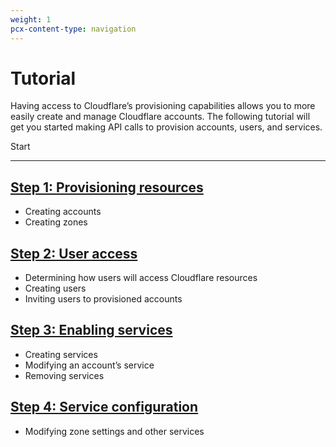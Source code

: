 ```yaml
---
weight: 1
pcx-content-type: navigation
---
```


# Tutorial

Having access to Cloudflare’s provisioning capabilities allows you to more easily create and manage Cloudflare accounts. The following tutorial will get you started making API calls to provision accounts, users, and services.

<p>
  <bongo:button type="primary" href="/tutorial/provisioning-resources">
    Start
  </bongo:button>
</p>

---

## [Step 1: Provisioning resources](/tutorial/provisioning-resources)

- Creating accounts
- Creating zones

## [Step 2: User access](/tutorial/user-access)

- Determining how users will access Cloudflare resources
- Creating users
- Inviting users to provisioned accounts

## [Step 3: Enabling services](/tutorial/enabling-services)

- Creating services
- Modifying an account’s service
- Removing services

## [Step 4: Service configuration](/tutorial/service-configuration)

- Modifying zone settings and other services
